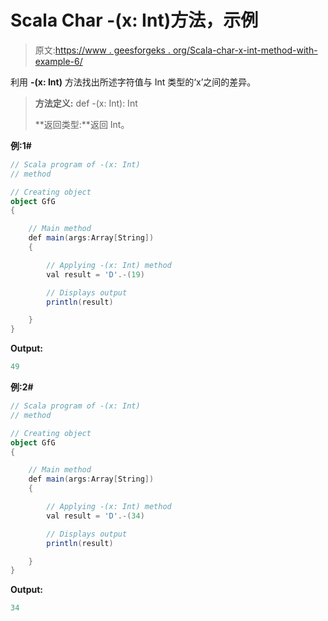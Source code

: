 # Scala Char -(x: Int)方法，示例

> 原文:[https://www . geesforgeks . org/Scala-char-x-int-method-with-example-6/](https://www.geeksforgeeks.org/scala-char-x-int-method-with-example-6/)

利用 **-(x: Int)** 方法找出所述字符值与 Int 类型的‘x’之间的差异。

> **方法定义:** def -(x: Int): Int
> 
> **返回类型:**返回 Int。

**例:1#**

```scala
// Scala program of -(x: Int)
// method

// Creating object
object GfG
{ 

    // Main method
    def main(args:Array[String])
    {

        // Applying -(x: Int) method 
        val result = 'D'.-(19)

        // Displays output
        println(result)

    }
} 
```

**Output:**

```scala
49

```

**例:2#**

```scala
// Scala program of -(x: Int)
// method

// Creating object
object GfG
{ 

    // Main method
    def main(args:Array[String])
    {

        // Applying -(x: Int) method
        val result = 'D'.-(34)

        // Displays output
        println(result)

    }
} 
```

**Output:**

```scala
34

```